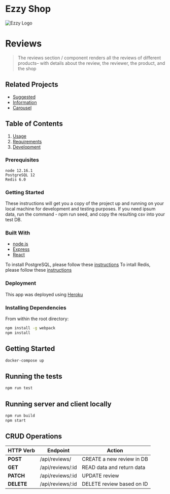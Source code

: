 # Ezzy Shop

![Ezzy Logo](https://i.imgur.com/skGy7Wf.png)

# Reviews

> The reviews section / component renders all the reviews of different products– with details about the review, the reviewer, the product, and the shop

## Related Projects

  - [Suggested](https://github.com/Team-Sauron-SDC/ezzy-shop-suggested-service)
  - [Information](https://github.com/Team-Sauron-SDC/Shmetsy-Info-Service)
  - [Carousel](https://github.com/Team-Sauron-SDC/Shmetsy-carousel)

## Table of Contents

1. [Usage](#Usage)
1. [Requirements](#requirements)
1. [Development](#development)

### Prerequisites

```
node 12.16.1
PostgreSQL 12
Redis 6.0
```

### Getting Started

These instructions will get you a copy of the project up and running on your local machine for development and testing purposes. If you need ipsum data, run the command - npm run seed, and copy the resulting csv into your test DB.

### Built With

* [node.js](https://nodejs.org/en/)
* [Express](https://expressjs.com/)
* [React](https://reactjs.org/)

To install PostgreSQL, please follow these [instructions](https://www.postgresql.org/download/linux/ubuntu/)
To intall Redis, please follow these [instructions](https://redis.io/download)

### Deployment

This app was deployed using [Heroku](https://dashboard.heroku.com/)

### Installing Dependencies

From within the root directory:

```sh
npm install -g webpack
npm install
```

## Getting Started
```sh
docker-compose up
```

## Running the tests

```sh
npm run test
```

## Running server and client locally

```sh
npm run build
npm start
```

## CRUD Operations
| HTTP Verb |           Endpoint          |            Action            |
|-----------| --------------------------- | ---------------------------- |
| **POST**  |         /api/reviews/         |  CREATE a new review in DB   |
| **GET**   |       /api/reviews/:id        |  READ data and return data   |
| **PATCH** |       /api/reviews/:id        |  UPDATE review               |
| **DELETE**|       /api/reviews/:id        |  DELETE review based on ID   |
